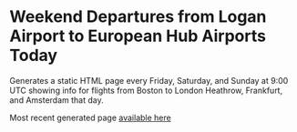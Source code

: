 # Weekend Departures from Logan Airport to European Hub Airports Today
Generates a static HTML page every Friday, Saturday, and Sunday at 9:00 UTC showing info for flights from Boston to London Heathrow, Frankfurt, and Amsterdam that day.

Most recent generated page [available here](https://cannyp3.github.io/bostonLoganToEuropeanHubs/)
